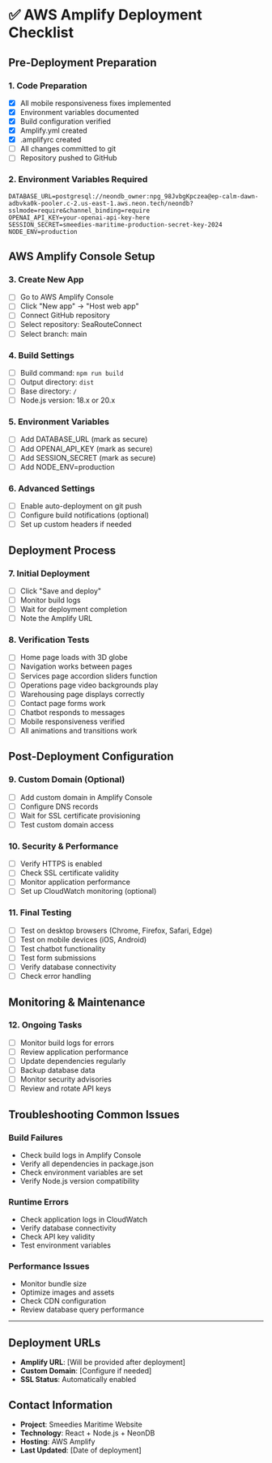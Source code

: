 # ✅ AWS Amplify Deployment Checklist

## Pre-Deployment Preparation

### 1. Code Preparation
- [x] All mobile responsiveness fixes implemented
- [x] Environment variables documented
- [x] Build configuration verified
- [x] Amplify.yml created
- [x] .amplifyrc created
- [ ] All changes committed to git
- [ ] Repository pushed to GitHub

### 2. Environment Variables Required
```
DATABASE_URL=postgresql://neondb_owner:npg_98JvbgKpczea@ep-calm-dawn-adbvka0k-pooler.c-2.us-east-1.aws.neon.tech/neondb?sslmode=require&channel_binding=require
OPENAI_API_KEY=your-openai-api-key-here
SESSION_SECRET=smeedies-maritime-production-secret-key-2024
NODE_ENV=production
```

## AWS Amplify Console Setup

### 3. Create New App
- [ ] Go to AWS Amplify Console
- [ ] Click "New app" → "Host web app"
- [ ] Connect GitHub repository
- [ ] Select repository: SeaRouteConnect
- [ ] Select branch: main

### 4. Build Settings
- [ ] Build command: `npm run build`
- [ ] Output directory: `dist`
- [ ] Base directory: `/`
- [ ] Node.js version: 18.x or 20.x

### 5. Environment Variables
- [ ] Add DATABASE_URL (mark as secure)
- [ ] Add OPENAI_API_KEY (mark as secure)
- [ ] Add SESSION_SECRET (mark as secure)
- [ ] Add NODE_ENV=production

### 6. Advanced Settings
- [ ] Enable auto-deployment on git push
- [ ] Configure build notifications (optional)
- [ ] Set up custom headers if needed

## Deployment Process

### 7. Initial Deployment
- [ ] Click "Save and deploy"
- [ ] Monitor build logs
- [ ] Wait for deployment completion
- [ ] Note the Amplify URL

### 8. Verification Tests
- [ ] Home page loads with 3D globe
- [ ] Navigation works between pages
- [ ] Services page accordion sliders function
- [ ] Operations page video backgrounds play
- [ ] Warehousing page displays correctly
- [ ] Contact page forms work
- [ ] Chatbot responds to messages
- [ ] Mobile responsiveness verified
- [ ] All animations and transitions work

## Post-Deployment Configuration

### 9. Custom Domain (Optional)
- [ ] Add custom domain in Amplify Console
- [ ] Configure DNS records
- [ ] Wait for SSL certificate provisioning
- [ ] Test custom domain access

### 10. Security & Performance
- [ ] Verify HTTPS is enabled
- [ ] Check SSL certificate validity
- [ ] Monitor application performance
- [ ] Set up CloudWatch monitoring (optional)

### 11. Final Testing
- [ ] Test on desktop browsers (Chrome, Firefox, Safari, Edge)
- [ ] Test on mobile devices (iOS, Android)
- [ ] Test chatbot functionality
- [ ] Test form submissions
- [ ] Verify database connectivity
- [ ] Check error handling

## Monitoring & Maintenance

### 12. Ongoing Tasks
- [ ] Monitor build logs for errors
- [ ] Review application performance
- [ ] Update dependencies regularly
- [ ] Backup database data
- [ ] Monitor security advisories
- [ ] Review and rotate API keys

## Troubleshooting Common Issues

### Build Failures
- Check build logs in Amplify Console
- Verify all dependencies in package.json
- Check environment variables are set
- Verify Node.js version compatibility

### Runtime Errors
- Check application logs in CloudWatch
- Verify database connectivity
- Check API key validity
- Test environment variables

### Performance Issues
- Monitor bundle size
- Optimize images and assets
- Check CDN configuration
- Review database query performance

---

## Deployment URLs
- **Amplify URL**: [Will be provided after deployment]
- **Custom Domain**: [Configure if needed]
- **SSL Status**: Automatically enabled

## Contact Information
- **Project**: Smeedies Maritime Website
- **Technology**: React + Node.js + NeonDB
- **Hosting**: AWS Amplify
- **Last Updated**: [Date of deployment]
